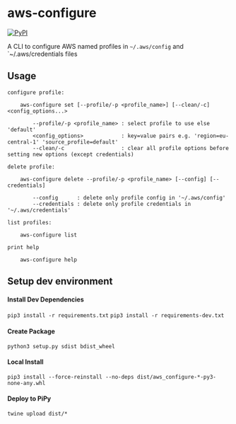 # aws-configure

[![PyPI](https://img.shields.io/pypi/v/aws-configure)](https://pypi.org/project/aws-configure/)


A CLI to configure AWS named profiles in `~/.aws/config` and `~/.aws/credentials files

## Usage
``` 
configure profile:

    aws-configure set [--profile/-p <profile_name>] [--clean/-c] <config_options...>
        
        --profile/-p <profile_name> : select profile to use else 'default'
        <config_options>            : key=value pairs e.g. 'region=eu-central-1' 'source_profile=default'
        --clean/-c                  : clear all profile options before setting new options (except credentials)
        
delete profile:

    aws-configure delete --profile/-p <profile_name> [--config] [--credentials]
    
        --config      : delete only profile config in '~/.aws/config'
        --credentials : delete only profile credentials in '~/.aws/credentials'
    
list profiles:

    aws-configure list

print help

    aws-configure help
``` 

## Setup dev environment

#### Install Dev Dependencies
`pip3 install -r requirements.txt`
`pip3 install -r requirements-dev.txt`

#### Create Package
`python3 setup.py sdist bdist_wheel`

#### Local Install
`pip3 install --force-reinstall --no-deps dist/aws_configure-*-py3-none-any.whl`

#### Deploy to PiPy
`twine upload dist/*`
